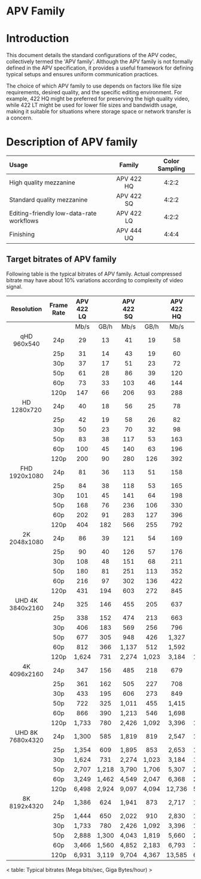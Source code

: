 APV Family
==============

# Introduction

This document details the standard configurations of the APV codec, collectively termed the 'APV family'. Although the APV family is not formally defined in the APV specification, it provides a useful framework for defining typical setups and ensures uniform communication practices.

The choice of which APV family to use depends on factors like file size requirements, desired quality, and the specific editing environment. For example, 422 HQ might be preferred for preserving the high quality video, while 422 LT might be used for lower file sizes and bandwidth usage, making it suitable for situations where storage space or network transfer is a concern.

# Description of APV family

| Usage | Family | Color Sampling |
|:-------------|:--------------:|:------:|
| High quality mezzanine                   | APV 422 HQ | 4:2:2 | 
| Standard quality mezzanine               | APV 422 SQ | 4:2:2 | 
| Editing-friendly low-data-rate workflows | APV 422 LQ | 4:2:2 | 
| Finishing                                | APV 444 UQ | 4:4:4 | 


## Target bitrates of APV family

Following table is the typical bitrates of APV family.
Actual compressed bitrate may have about 10% variations according to complexity of video signal.

|Resolution | Frame Rate | APV 422 LQ | | APV 422 SQ | | APV 422 HQ | | APV 444 UQ | |
|:---: | :---: | :---: | :---: | :---: | :---: | :---: | :---: | :---: | :---: |
| |  | Mb/s | GB/h | Mb/s | GB/h | Mb/s | GB/h | Mb/s | GB/h|
|qHD     960x540 | 24p | 29 | 13 | 41 | 19 | 58 | 26 | 86 | 39|
| | 25p | 31 | 14 | 43 | 19 | 60 | 27 | 90 | 41|
| | 30p | 37 | 17 | 51 | 23 | 72 | 32 | 108 | 49|
| | 50p | 61 | 28 | 86 | 39 | 120 | 54 | 180 | 81|
| | 60p | 73 | 33 | 103 | 46 | 144 | 65 | 216 | 97|
| | 120p | 147 | 66 | 206 | 93 | 288 | 130 | 432 | 194|
|HD     1280x720 | 24p | 40 | 18 | 56 | 25 | 78 | 35 | 118 | 53|
| | 25p | 42 | 19 | 58 | 26 | 82 | 37 | 123 | 55|
| | 30p | 50 | 23 | 70 | 32 | 98 | 44 | 147 | 66|
| | 50p | 83 | 38 | 117 | 53 | 163 | 74 | 245 | 110|
| | 60p | 100 | 45 | 140 | 63 | 196 | 88 | 294 | 132|
| | 120p | 200 | 90 | 280 | 126 | 392 | 176 | 588 | 265|
|FHD     1920x1080 | 24p | 81 | 36 | 113 | 51 | 158 | 71 | 238 | 107|
| | 25p | 84 | 38 | 118 | 53 | 165 | 74 | 248 | 111|
| | 30p | 101 | 45 | 141 | 64 | 198 | 89 | 297 | 134|
| | 50p | 168 | 76 | 236 | 106 | 330 | 149 | 495 | 223|
| | 60p | 202 | 91 | 283 | 127 | 396 | 178 | 594 | 267|
| | 120p | 404 | 182 | 566 | 255 | 792 | 356 | 1188 | 535|
|2K     2048x1080 | 24p | 86 | 39 | 121 | 54 | 169 | 76 | 253 | 114|
| | 25p | 90 | 40 | 126 | 57 | 176 | 79 | 264 | 119|
| | 30p | 108 | 48 | 151 | 68 | 211 | 95 | 317 | 143|
| | 50p | 180 | 81 | 251 | 113 | 352 | 158 | 528 | 238|
| | 60p | 216 | 97 | 302 | 136 | 422 | 190 | 634 | 285|
| | 120p | 431 | 194 | 603 | 272 | 845 | 380 | 1,267 | 570|
|UHD   4K     3840x2160 | 24p | 325 | 146 | 455 | 205 | 637 | 287 | 955 | 430|
| | 25p | 338 | 152 | 474 | 213 | 663 | 299 | 995 | 448|
| | 30p | 406 | 183 | 569 | 256 | 796 | 358 | 1,194 | 537|
| | 50p | 677 | 305 | 948 | 426 | 1,327 | 597 | 1,990 | 896|
| | 60p | 812 | 366 | 1,137 | 512 | 1,592 | 716 | 2,388 | 1,075|
| | 120p | 1,624 | 731 | 2,274 | 1,023 | 3,184 | 1,433 | 4,776 | 2,149|
|4K     4096x2160 | 24p | 347 | 156 | 485 | 218 | 679 | 306 | 1,019 | 458|
| | 25p | 361 | 162 | 505 | 227 | 708 | 318 | 1,061 | 478|
| | 30p | 433 | 195 | 606 | 273 | 849 | 382 | 1,274 | 573|
| | 50p | 722 | 325 | 1,011 | 455 | 1,415 | 637 | 2,123 | 955|
| | 60p | 866 | 390 | 1,213 | 546 | 1,698 | 764 | 2,547 | 1,146|
| | 120p | 1,733 | 780 | 2,426 | 1,092 | 3,396 | 1,528 | 5,094 | 2,293|
|UHD   8K     7680x4320 | 24p | 1,300 | 585 | 1,819 | 819 | 2,547 | 1,146 | 3,821 | 1,719|
| | 25p | 1,354 | 609 | 1,895 | 853 | 2,653 | 1,194 | 3,980 | 1,791|
| | 30p | 1,624 | 731 | 2,274 | 1,023 | 3,184 | 1,433 | 4,776 | 2,149|
| | 50p | 2,707 | 1,218 | 3,790 | 1,706 | 5,307 | 2,388 | 7,960 | 3,582|
| | 60p | 3,249 | 1,462 | 4,549 | 2,047 | 6,368 | 2,866 | 9,552 | 4,298|
| | 120p | 6,498 | 2,924 | 9,097 | 4,094 | 12,736 | 5,731 | 19,104 | 8,597|
|8K     8192x4320 | 24p | 1,386 | 624 | 1,941 | 873 | 2,717 | 1,223 | 4,076 | 1,834|
| | 25p | 1,444 | 650 | 2,022 | 910 | 2,830 | 1,274 | 4,245 | 1,910|
| | 30p | 1,733 | 780 | 2,426 | 1,092 | 3,396 | 1,528 | 5,094 | 2,292|
| | 50p | 2,888 | 1,300 | 4,043 | 1,819 | 5,660 | 2,547 | 8,491 | 3,821|
| | 60p | 3,466 | 1,560 | 4,852 | 2,183 | 6,793 | 3,057 | 10,189 | 4,585|
| | 120p | 6,931 | 3,119 | 9,704 | 4,367 | 13,585 | 6,113 | 20,378 | 9,170|

< table: Typical bitrates (Mega bits/sec, Giga Bytes/hour) >


